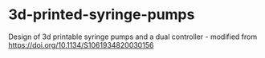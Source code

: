 # 3d-printed-syringe-pumps
Design of 3d printable syringe pumps and a dual controller - modified from https://doi.org/10.1134/S1061934820030156
